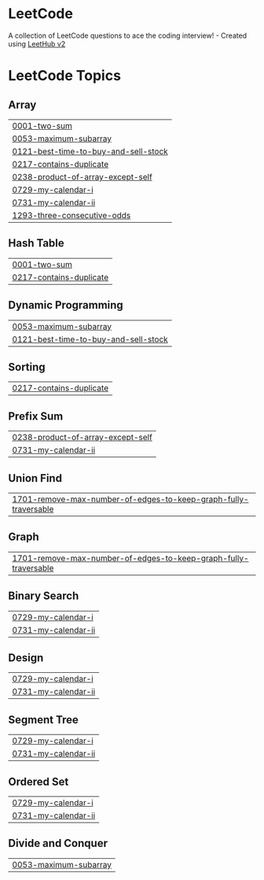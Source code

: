 # LeetCode
A collection of LeetCode questions to ace the coding interview! - Created using [LeetHub v2](https://github.com/arunbhardwaj/LeetHub-2.0)

<!---LeetCode Topics Start-->
# LeetCode Topics
## Array
|  |
| ------- |
| [0001-two-sum](https://github.com/MohHasan1/LeetCode/tree/master/0001-two-sum) |
| [0053-maximum-subarray](https://github.com/MohHasan1/LeetCode/tree/master/0053-maximum-subarray) |
| [0121-best-time-to-buy-and-sell-stock](https://github.com/MohHasan1/LeetCode/tree/master/0121-best-time-to-buy-and-sell-stock) |
| [0217-contains-duplicate](https://github.com/MohHasan1/LeetCode/tree/master/0217-contains-duplicate) |
| [0238-product-of-array-except-self](https://github.com/MohHasan1/LeetCode/tree/master/0238-product-of-array-except-self) |
| [0729-my-calendar-i](https://github.com/MohHasan1/LeetCode/tree/master/0729-my-calendar-i) |
| [0731-my-calendar-ii](https://github.com/MohHasan1/LeetCode/tree/master/0731-my-calendar-ii) |
| [1293-three-consecutive-odds](https://github.com/MohHasan1/LeetCode/tree/master/1293-three-consecutive-odds) |
## Hash Table
|  |
| ------- |
| [0001-two-sum](https://github.com/MohHasan1/LeetCode/tree/master/0001-two-sum) |
| [0217-contains-duplicate](https://github.com/MohHasan1/LeetCode/tree/master/0217-contains-duplicate) |
## Dynamic Programming
|  |
| ------- |
| [0053-maximum-subarray](https://github.com/MohHasan1/LeetCode/tree/master/0053-maximum-subarray) |
| [0121-best-time-to-buy-and-sell-stock](https://github.com/MohHasan1/LeetCode/tree/master/0121-best-time-to-buy-and-sell-stock) |
## Sorting
|  |
| ------- |
| [0217-contains-duplicate](https://github.com/MohHasan1/LeetCode/tree/master/0217-contains-duplicate) |
## Prefix Sum
|  |
| ------- |
| [0238-product-of-array-except-self](https://github.com/MohHasan1/LeetCode/tree/master/0238-product-of-array-except-self) |
| [0731-my-calendar-ii](https://github.com/MohHasan1/LeetCode/tree/master/0731-my-calendar-ii) |
## Union Find
|  |
| ------- |
| [1701-remove-max-number-of-edges-to-keep-graph-fully-traversable](https://github.com/MohHasan1/LeetCode/tree/master/1701-remove-max-number-of-edges-to-keep-graph-fully-traversable) |
## Graph
|  |
| ------- |
| [1701-remove-max-number-of-edges-to-keep-graph-fully-traversable](https://github.com/MohHasan1/LeetCode/tree/master/1701-remove-max-number-of-edges-to-keep-graph-fully-traversable) |
## Binary Search
|  |
| ------- |
| [0729-my-calendar-i](https://github.com/MohHasan1/LeetCode/tree/master/0729-my-calendar-i) |
| [0731-my-calendar-ii](https://github.com/MohHasan1/LeetCode/tree/master/0731-my-calendar-ii) |
## Design
|  |
| ------- |
| [0729-my-calendar-i](https://github.com/MohHasan1/LeetCode/tree/master/0729-my-calendar-i) |
| [0731-my-calendar-ii](https://github.com/MohHasan1/LeetCode/tree/master/0731-my-calendar-ii) |
## Segment Tree
|  |
| ------- |
| [0729-my-calendar-i](https://github.com/MohHasan1/LeetCode/tree/master/0729-my-calendar-i) |
| [0731-my-calendar-ii](https://github.com/MohHasan1/LeetCode/tree/master/0731-my-calendar-ii) |
## Ordered Set
|  |
| ------- |
| [0729-my-calendar-i](https://github.com/MohHasan1/LeetCode/tree/master/0729-my-calendar-i) |
| [0731-my-calendar-ii](https://github.com/MohHasan1/LeetCode/tree/master/0731-my-calendar-ii) |
## Divide and Conquer
|  |
| ------- |
| [0053-maximum-subarray](https://github.com/MohHasan1/LeetCode/tree/master/0053-maximum-subarray) |
<!---LeetCode Topics End-->